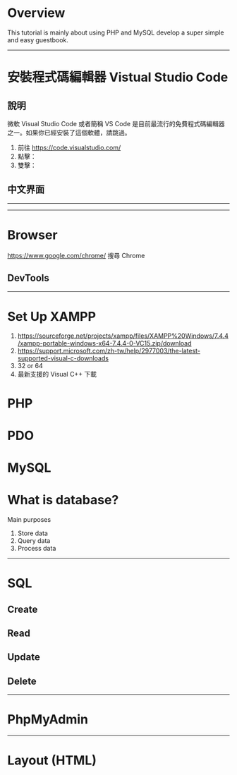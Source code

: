<style>

body {
counter-reset : h2;
	}

h2 {
counter-reset : h3;
	}

h3 {
counter-reset : h4;
	}

h4 {
counter-reset : h5;
	}

h5 {
counter-reset : h6;
	}

article h2:before {
content : counter(h2,decimal) ". ";
counter-increment : h2;
	}

article h3:before {
content : counter(h2,decimal) "." counter(h3,decimal) ". ";
counter-increment : h3;
	}

article h4:before {
content : counter(h2,decimal) "." counter(h3,decimal) "." counter(h4,decimal) ". ";
counter-increment : h4;
	}

article h5:before {
content : counter(h2,decimal) "." counter(h3,decimal) "." counter(h4,decimal) "." counter(h5,decimal) ". ";
counter-increment : h5;
	}

article h6:before {
content : counter(h2,decimal) "." counter(h3,decimal) "." counter(h4,decimal) "." counter(h5,decimal) "." counter(h6,decimal) ". ";
counter-increment : h6;
	}

h2.nocount:before, h3.nocount:before, h4.nocount:before, h5.nocount:before, h6.nocount:before {
content : "";
counter-increment : none;
	}


</style>

# Overview

This tutorial is mainly about using PHP and MySQL develop a super simple and easy guestbook.

---

# 安裝程式碼編輯器 Vistual Studio Code
## 說明
微軟 Visual Studio Code 或者簡稱 VS Code 是目前最流行的免費程式碼編輯器之一。如果你已經安裝了這個軟體，請跳過。

1. 前往 https://code.visualstudio.com/
1. 點擊：
1. 雙擊：

## 中文界面


---

---
# Browser
https://www.google.com/chrome/
搜尋 Chrome
## DevTools
---
# Set Up XAMPP
1. https://sourceforge.net/projects/xampp/files/XAMPP%20Windows/7.4.4/xampp-portable-windows-x64-7.4.4-0-VC15.zip/download
1. https://support.microsoft.com/zh-tw/help/2977003/the-latest-supported-visual-c-downloads 
1. 32 or 64
1. 最新支援的 Visual C++ 下載

# PHP
# PDO
# MySQL
# What is database?
Main purposes
1. Store data
2. Query data
3. Process data
---
# SQL
## Create
## Read 
## Update
## Delete
---
# PhpMyAdmin

---
# Layout (HTML)

